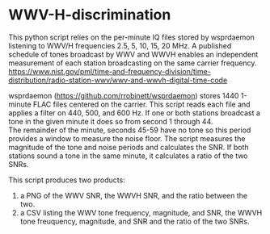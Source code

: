 # WWV-H-discrimination

This python script relies on the per-minute IQ files stored by wsprdaemon listening to WWV/H 
frequencies 2.5, 5, 10, 15, 20 MHz.  A published schedule of tones broadcast by WWV and WWVH
enables an independent measurement of each station broadcasting on the same carrier frequency.
https://www.nist.gov/pml/time-and-frequency-division/time-distribution/radio-station-wwv/wwv-and-wwvh-digital-time-code

wsprdaemon (https://github.com/rrobinett/wsprdaemon) stores 1440 1-minute FLAC files centered 
on the carrier.  This script reads each file and applies a filter on 440, 500, and 600 Hz.  If 
one or both stations broadcast a tone in the given minute it does so from second 1 through 44.  
The remainder of the minute, seconds 45-59 have no tone so this period provides a window to 
measure the noise floor.  The script measures the magnitude of the tone and noise periods and 
calculates the SNR.  If both stations sound a tone in the same minute, it calculates a ratio 
of the two SNRs.  

This script produces two products:
1) a PNG of the WWV SNR, the WWVH SNR, and the ratio between the two.
2) a CSV listing the WWV tone frequency, magnitude, and SNR,
   the WWVH tone freuquency, magnitude, and SNR
   and the ratio of the two SNRs.  
